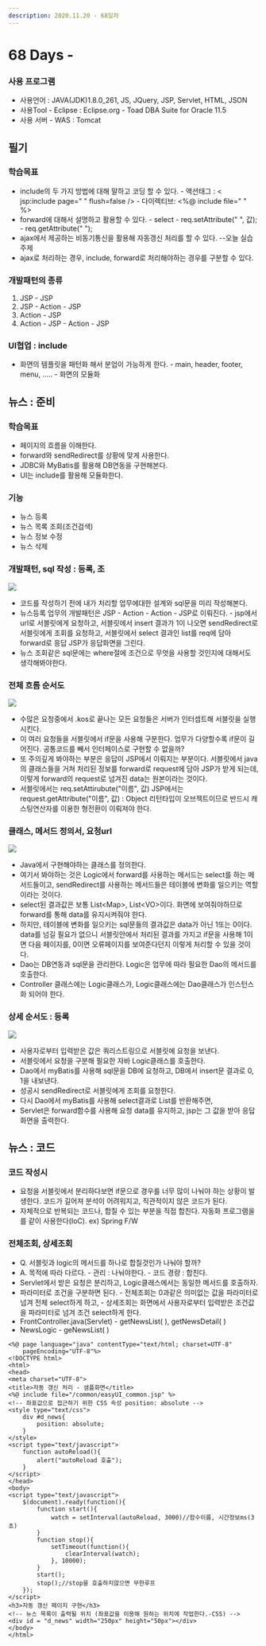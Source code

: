 ```yaml
---
description: 2020.11.20 - 68일차
---
```


# 68 Days -

### 사용 프로그램

* 사용언어 : JAVA\(JDK\)1.8.0\_261, JS, JQuery, JSP, Servlet, HTML, JSON
* 사용Tool  - Eclipse : Eclipse.org - Toad DBA Suite for Oracle 11.5
* 사용 서버 - WAS : Tomcat

## 필기

### 학습목표

* include의 두 가지 방법에 대해 말하고 코딩 할 수 있다. - 액션태그 : &lt; jsp:include page=" " flush=false /&gt; - 다이렉티브: &lt;%@ include file=" " %&gt;
* forward에 대해서 설명하고 활용할 수 있다. - select - req.setAttribute\(" ", 값\); - req.getAttribute\(" "\);
* ajax에서 제공하는 비동기통신을 활용해 자동갱신 처리를 할 수 있다. --오늘 실습주제
* ajax로 처리하는 경우, include, forward로 처리해야하는 경우를 구분할 수 있다.

### 개발패턴의 종류

1. JSP - JSP
2. JSP - Action - JSP
3. Action - JSP
4. Action - JSP - Action - JSP

### UI협업 : include

* 화면의 템플릿을 패턴화 해서 분업이 가능하게 한다. - main, header, footer, menu, ..... - 화면의 모듈화

## 뉴스 : 준비

### 학습목표

* 페이지의 흐름을 이해한다.
* forward와 sendRedirect를 상황에 맞게 사용한다.
* JDBC와 MyBatis를 활용해 DB연동을 구현해본다.
* UI는 include를 활용해 모듈화한다.

### 기능

* 뉴스 등록
* 뉴스 목록 조회\(조건검색\)
* 뉴스 정보 수정
* 뉴스 삭제

### 개발패턴, sql 작성 : 등록, 조

![](../../.gitbook/assets/sql.png)

* 코드를 작성하기 전에 내가 처리할 업무에대한 설계와 sql문을 미리 작성해본다.
* 뉴스등록 업무의 개발패턴은 JSP - Action - Action - JSP로 이뤄진다. - jsp에서 url로 서블릿에게 요청하고,  서블릿에서 insert 결과가 1이 나오면 sendRedirect로 서블릿에게 조회를 요청하고,  서블릿에서 select 결과인 list를 req에 담아 forward로 응답 JSP가 응답화면을 그린다.
* 뉴스 조회같은 sql문에는 where절에 조건으로 무엇을 사용할 것인지에 대해서도 생각해봐야한다.

### 전체 흐름 순서도

![](../../.gitbook/assets/1%20%2873%29.png)

* 수많은 요청중에서 .kos로 끝나는 모든 요청들은 서버가 인터셉트해 서블릿을 실행시킨다.
* 이 여러 요청들을 서블릿에서 if문을 사용해 구분한다. 업무가 다양할수록 if문이 길어진다. 공통코드를 빼서 인터페이스로 구현할 수 없을까?
* 또 주의깊게 봐야하는 부분은 응답이 JSP에서 이뤄지는 부분이다. 서블릿에서 java의 클래스들을 거쳐 처리된 정보를 forward로 request에 담아 JSP가 받게 되는데, 이렇게 forward의 request로 넘겨진 data는 원본이라는 것이다.
* 서블릿에서는 req.setAttirubute\("이름", 값\) JSP에서는 request.getAttribute\("이름", 값\) : Object 리턴타입이 오브젝트이므로 반드시 캐스팅연산자를 이용한 형전환이 이뤄져야 한다.

### 클래스, 메서드 정의서, 요청url

![](../../.gitbook/assets/.png%20%2823%29.png)

* Java에서 구현해야하는 클래스를 정의한다.
* 여기서 봐야하는 것은 Logic에서 forward를 사용하는 메서드는 select를 하는 메서드들이고, sendRedirect를 사용하는 메서드들은 테이블에 변화를 일으키는 역할이라는 것이다.
* select된 결과값은 보통 List&lt;Map&gt;, List&lt;VO&gt;이다.  화면에 보여줘야하므로  forward를 통해 data를 유지시켜줘야 한다.
* 하지만, 테이블에 변화를 일으키는 sql문들의 결과값은 data가 아닌 1또는 0이다. data를 넘길 필요가 없으니 서블릿안에서 처리된 결과를 가지고 if문을 사용해 1이면 다음 페이지를,  0이면 오류페이지를 보여준다던지 이렇게 처리할 수 있을 것이다.
* Dao는 DB연동과 sql문을 관리한다. Logic은 업무에 따라 필요한 Dao의 메서드를 호출한다.
* Controller 클래스에는 Logic클래스가, Logic클래스에는 Dao클래스가 인스턴스화 되어야 한다.

### 상세 순서도 : 등록

![](../../.gitbook/assets/2%20%2855%29.png)

* 사용자로부터 입력받은 값은 쿼리스트링으로 서블릿에 요청을 보낸다.
* 서블릿에서 요청을 구분해 필요한 자바 Logic클래스를 호출한다.
* Dao에서 myBatis를 사용해 sql문을 DB에 요청하고, DB에서 insert문 결과로 0, 1을 내보낸다.
* 성공시 sendRedirect로 서블릿에게 조회를 요청한다.
* 다시 Dao에서 myBatis를 사용해 select결과로 List를 반환해주면, 
* Servlet은 forward함수를 사용해 요청 data를 유지하고, jsp는 그 값을 받아 응답화면을 출력한다.

## 뉴스 : 코드

### 코드 작성시

* 요청을 서블릿에서 분리하다보면 if문으로 경우를 너무 많이 나눠야 하는 상황이 발생한다. 코드가 길어져 분석이 어려워지고, 직관적이지 않은 코드가 된다.
* 자체적으로 반복되는 코드나, 합칠 수 있는 부분을 직접 합친다. 자동화 프로그램을를 같이 사용한다\(IoC\). ex\) Spring F/W

### 전체조회, 상세조회

* Q. 서블릿과 logic의 메서드를 하나로 합칠것인가 나눠야 할까?
* A. 목적에 따라 다르다. - 관리 : 나눠야한다. - 코드 경량 : 합친다.
* Servlet에서 받은 요청은 분리하고, Logic클래스에서는 동일한 메서드를 호출하자.
* 파라미터로 조건을 구분하면 된다. - 전체조회는 0과같은 의미없는 값을 파라미터로 넘겨 전체 select하게 하고, - 상세조회는 화면에서 사용자로부터 입력받은 조건값을 파라미터로 넘겨 조건 select하게 한다.
* FrontController.java\(Servlet\) - getNewsList\( \), getNewsDetail\( \)
* NewsLogic - geNewsList\( \)

```markup
<%@ page language="java" contentType="text/html; charset=UTF-8"
    pageEncoding="UTF-8"%>
<!DOCTYPE html>
<html>
<head>
<meta charset="UTF-8">
<title>자동 갱신 처리 - 샘플화면</title>
<%@ include file="/common/easyUI_common.jsp" %>
<!-- 좌표값으로 접근하기 위한 CSS 속성 position: absolute -->
<style type="text/css">
	div #d_news{
		position: absolute;
	}
</style>
<script type="text/javascript">
	function autoReload(){
		alert("autoReload 호출");
	}
</script>
</head>
<body>
<script type="text/javascript">
	$(document).ready(function(){
		function start(){
			watch = setInterval(autoReload, 3000)//함수이름, 시간정보ms(3초)
		}
		function stop(){
			setTimeout(function(){
				clearInterval(watch);
			}, 10000);
		}
		start();
		stop();//stop을 호출하지않으면 무한루프
	});
</script>
<h3>자동 갱신 페이지 구현</h3>
<!-- 뉴스 목록이 출력될 위치 (좌표값을 이용해 원하는 위치에 작업한다.-CSS) -->
<div id = "d_news" width="250px" height="50px"></div>
</body>
</html>
```

